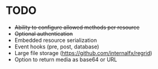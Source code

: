 # TODO
* ~~Ability to configure allowed methods per resource~~
* ~~Optional authentication~~
* Embedded resource serialization
* Event hooks (pre, post, database)
* Large file storage (https://github.com/internalfx/regrid)
* Option to return media as base64 or URL

